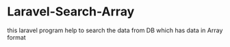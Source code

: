 # Laravel-Search-Array
 this laravel program help to search the data from DB which has data in Array format
